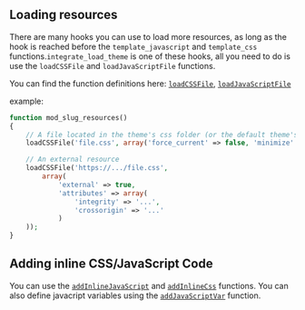 ## Loading resources
There are many hooks you can use to load more resources, as long as the hook is reached before the `template_javascript` and `template_css` functions.`integrate_load_theme` is one of these hooks, all you need to do is use the `loadCSSFile` and `loadJavaScriptFile` functions.

You can find the function definitions here: [`loadCSSFile`](#), [`loadJavaScriptFile`](#)

example:
```php
function mod_slug_resources()
{
    // A file located in the theme's css folder (or the default theme's)
    loadCSSFile('file.css', array('force_current' => false, 'minimize' => true), 'mod_slug');

    // An external resource
    loadCSSFile('https://.../file.css',
        array(
            'external' => true,
            'attributes' => array(
                'integrity' => '...',
                'crossorigin' => '...'
            )
    ));
}
```

## Adding inline CSS/JavaScript Code
You can use the [`addInlineJavaScript`](#) and [`addInlineCss`](#) functions. You can also define javacript variables using the [`addJavaScriptVar`](#) function.